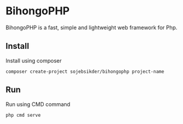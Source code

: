 # BihongoPHP
BihongoPHP is a fast, simple and lightweight web framework for Php.

## Install
Install using composer
```
composer create-project sojebsikder/bihongophp project-name
```
## Run
Run using CMD command
```
php cmd serve
```